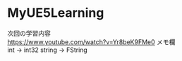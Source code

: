 # MyUE5Learning
次回の学習内容 <br>
https://www.youtube.com/watch?v=Yr8beK9FMe0
メモ欄 <br>
int -> int32
string -> FString
